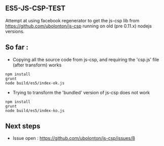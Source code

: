 ES5-JS-CSP-TEST
-------------------

Attempt at using facebook regenerator to get the js-csp lib from https://github.com/ubolonton/js-csp running
on old (pre 0.11.x) nodejs versions.

## So far :

* Copying all the source code from js-csp, and requiring the 'csp.js' file (after transform) works

~~~
npm install
grunt
node build/es5/index-ok.js
~~~

* Trying to transform the 'bundled' version of js-csp does not work

~~~
npm install
grunt
node build/es5/index-ko.js
~~~

## Next steps

* Issue open :  https://github.com/ubolonton/js-csp/issues/8
